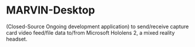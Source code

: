 # MARVIN-Desktop
(Closed-Source Ongoing development application) to send/receive capture card video feed/file data to/from Microsoft Hololens 2, a mixed reality headset.
